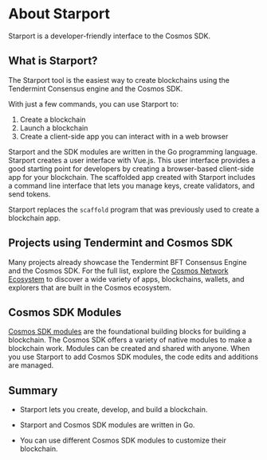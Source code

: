 # About Starport

Starport is a developer-friendly interface to the Cosmos SDK.

## What is Starport?

The Starport tool is the easiest way to create blockchains using the Tendermint Consensus engine and the Cosmos SDK.

With just a few commands, you can use Starport to:

1. Create a blockchain
2. Launch a blockchain
3. Create a client-side app you can interact with in a web browser

Starport and the SDK modules are written in the Go programming language. Starport creates a user interface with Vue.js. This user interface provides a good starting point for developers by creating a browser-based client-side app for your blockchain. The scaffolded app created with Starport includes a command line interface that lets you manage keys, create validators, and send tokens.

Starport replaces the `scaffold` program that was previously used to create a blockchain app.

## Projects using Tendermint and Cosmos SDK

Many projects already showcase the Tendermint BFT Consensus Engine and the Cosmos SDK. For the full list, explore the [Cosmos Network Ecosystem](https://cosmos.network/ecosystem/apps) to discover a wide variety of apps, blockchains, wallets, and explorers that are built in the Cosmos ecosystem.

## Cosmos SDK Modules

[Cosmos SDK modules](https://docs.cosmos.network/master/modules/) are the foundational building blocks for building a blockchain. The Cosmos SDK offers a variety of native modules to make a blockchain work. Modules can be created and shared with anyone. When you use Starport to add Cosmos SDK modules, the code edits and additions are managed.

## Summary

- Starport lets you create, develop, and build a blockchain.

- Starport and Cosmos SDK modules are written in Go.

- You can use different Cosmos SDK modules to customize their blockchain.
